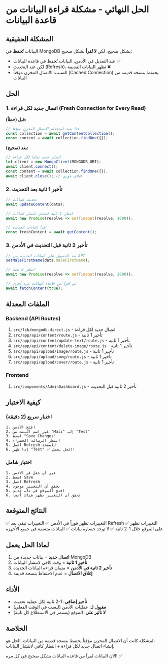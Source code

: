 # الحل النهائي - مشكلة قراءة البيانات من قاعدة البيانات

## المشكلة الحقيقية

البيانات **تُحفظ** في MongoDB بشكل صحيح، لكن **لا تُقرأ** بشكل صحيح:
- عند التعديل في الأدمن، البيانات تُحفظ في قاعدة البيانات ✅
- لكن عند التحديث (Refresh)، تظهر البيانات القديمة ❌
- السبب: الاتصال المخزن مؤقتاً (Cached Connection) يحتفظ بنسخة قديمة من البيانات

## الحل

### 1. اتصال جديد لكل قراءة (Fresh Connection for Every Read)

**قبل (خطأ):**
```javascript
// هذا يعيد استخدام الاتصال المخزن مؤقتاً
const collection = await getContentCollection();
const content = await collection.findOne({});
```

**بعد (صحيح):**
```javascript
// اتصال جديد تماماً لكل قراءة
let client = new MongoClient(MONGODB_URI);
await client.connect();
const content = await collection.findOne({});
await client.close(); // إغلاق فوري
```

### 2. تأخير 1 ثانية بعد التحديث

```javascript
// تحديث البيانات
await updateContent(data);

// انتظر 1 ثانية لضمان انتشار البيانات
await new Promise(resolve => setTimeout(resolve, 1000));

// اقرأ البيانات الجديدة
const freshContent = await getContent();
```

### 3. تأخير 2 ثانية قبل التحديث في الأدمن

```javascript
// بعد الحصول على البيانات الجديدة من API
setMaleFirstName(data.maleFirstName);

// انتظر 2 ثانية
await new Promise(resolve => setTimeout(resolve, 2000));

// ثم اقرأ من قاعدة البيانات مرة أخرى
await fetchContent(true);
```

## الملفات المعدلة

### Backend (API Routes)
1. `src/lib/mongodb-direct.js` - اتصال جديد لكل قراءة
2. `src/app/api/content/route.js` - تأخير 1 ثانية
3. `src/app/api/content/update-text/route.js` - تأخير 1 ثانية
4. `src/app/api/content/delete-image/route.js` - تأخير 1 ثانية
5. `src/app/api/upload/image/route.js` - تأخير 1 ثانية
6. `src/app/api/upload/song/route.js` - تأخير 1 ثانية
7. `src/app/api/upload/cover/route.js` - تأخير 1 ثانية

### Frontend
1. `src/components/AdminDashboard.js` - تأخير 2 ثانية قبل التحديث

## كيفية الاختبار

### اختبار سريع (2 دقيقة)
```
1. افتح الأدمن
2. غير اسم البنت من "Maii" إلى "Test"
3. اضغط "Save Changes"
4. انتظر الرسالة الخضراء
5. اعمل Refresh للصفحة
6. إذا ظهر "Test" ✅ الحل يعمل!
```

### اختبار شامل
```
1. غير أي حقل في الأدمن
2. اضغط Save
3. اعمل Refresh
4. تحقق أن التغيير موجود
5. افتح الموقع في تاب جديد
6. تحقق أن التغيير يظهر هناك أيضاً
```

## النتائج المتوقعة

✅ التغييرات تظهر فوراً في الأدمن
✅ التغييرات تبقى بعد Refresh
✅ التغييرات تظهر على الموقع خلال 1-2 ثانية
✅ لا توجد خسارة بيانات
✅ البيانات متسقة في جميع الأجهزة

## لماذا الحل يعمل

1. **اتصال جديد** = بيانات جديدة من MongoDB
2. **تأخير 1 ثانية** = وقت كافي لانتشار البيانات
3. **تأخير 2 ثانية في الأدمن** = ضمان قراءة البيانات الجديدة
4. **إغلاق الاتصال** = عدم الاحتفاظ بنسخة قديمة

## الأداء

- **تأخير إضافي**: 1-2 ثانية لكل عملية تحديث
- **مقبول لـ**: عمليات الأدمن (ليست في الوقت الفعلي)
- **لا تأثير على**: الموقع (يستمر في الاستطلاع كل ثانية)

## الخلاصة

المشكلة كانت أن الاتصال المخزن مؤقتاً يحتفظ بنسخة قديمة من البيانات.
الحل هو إنشاء اتصال جديد لكل قراءة + انتظار كافي لانتشار البيانات.

الآن البيانات تُقرأ من قاعدة البيانات بشكل صحيح في كل مرة! ✅
